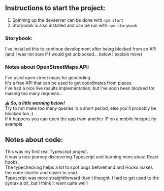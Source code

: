 ## Instructions to start the project:   
1. Spinning up the devserver can be done with `npm start`
1. Storybook is also installed and can be run with `npm storybook`   

### Storybook:   
I've installed this to continue development after being blocked from an API (and I was not sure if I would get unblocked... below I explain more)

### Notes about OpenStreetMaps API:   
I've used open street maps for geocoding.  
It's a free API that can be used to get coordinates from places.  
I've had a nice live results implementation, but I've soon been blocked for making too many requests...  

_**⚠️ So, a little warning below!**_   
Try to not make too many queries in a short period, else you'll probably be blocked too ;)   
If it happens you can open the app from another IP on a mobile hotspot for example.

## Notes about code:   
This was my first real Typescript project.  
It was a nice journey discovering Typescript and learning more about React hooks.  
The typechecking helps a lot to spot bugs beforehand and Hooks makes the code shorter and easier to read.   
Typescript was more straightforward than I thought. I had to get used to the syntax a bit, but I think it went quite well!   
